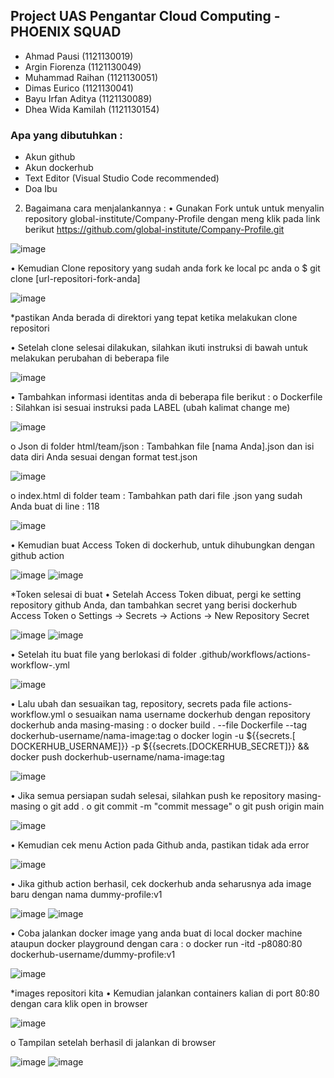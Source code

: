 
## Project UAS Pengantar Cloud Computing - PHOENIX SQUAD
- Ahmad Pausi (1121130019)
- Argin Fiorenza (1121130049)
- Muhammad Raihan (1121130051)
- Dimas Eurico (1121130041)
- Bayu Irfan Aditya (1121130089)
- Dhea Wida Kamilah (1121130154)

### Apa yang dibutuhkan :
- Akun github
- Akun dockerhub
- Text Editor (Visual Studio Code recommended)
- Doa Ibu

2.	Bagaimana cara menjalankannya :
•	Gunakan Fork untuk untuk menyalin repository global-institute/Company-Profile dengan meng klik pada link berikut https://github.com/global-institute/Company-Profile.git

 ![image](https://user-images.githubusercontent.com/104171054/210681050-26f7e555-763a-4f96-a114-448187a5c6ac.png)
 
•	Kemudian Clone repository yang sudah anda fork ke local pc anda
o	$ git clone [url-repositori-fork-anda]

 ![image](https://user-images.githubusercontent.com/104171054/210681031-272e86f2-a167-4c76-aaf3-de060d5ec0e1.png)
 
*pastikan Anda berada di direktori yang tepat ketika melakukan clone repositori

•	Setelah clone selesai dilakukan, silahkan ikuti instruksi di bawah untuk melakukan perubahan di beberapa file

 ![image](https://user-images.githubusercontent.com/104171054/210681013-ac16254c-6ea0-4f36-a23f-4834ef6f654c.png)
 
•	Tambahkan informasi identitas anda di beberapa file berikut :
o	Dockerfile : Silahkan isi sesuai instruksi pada LABEL (ubah kalimat change me)

![image](https://user-images.githubusercontent.com/104171054/210680999-bd62e46f-172d-4c44-9d72-ddbc06cf4799.png)

o	Json di folder html/team/json : Tambahkan file [nama Anda].json dan isi data diri Anda sesuai dengan format test.json

![image](https://user-images.githubusercontent.com/104171054/210680989-3cc94f2b-7f7c-4eba-aa4e-d67f062fbe0f.png)

o	index.html di folder team : Tambahkan path dari file .json yang sudah Anda buat di line : 118

![image](https://user-images.githubusercontent.com/104171054/210680975-ef49a927-19b1-486b-ae2b-4047c3430b5e.png)

•	Kemudian buat Access Token di dockerhub, untuk dihubungkan dengan github action

![image](https://user-images.githubusercontent.com/104171054/210680948-206862e1-4847-404e-9c9d-3ca7db8129b0.png)
![image](https://user-images.githubusercontent.com/104171054/210680959-7e5c0dac-c1a8-4f19-862c-cbf0133d145b.png)

*Token selesai di buat
•	Setelah Access Token dibuat, pergi ke setting repository github Anda, dan tambahkan secret yang berisi dockerhub Access Token
o	Settings -> Secrets -> Actions -> New Repository Secret

![image](https://user-images.githubusercontent.com/104171054/210680861-6b9247fd-9ec9-433a-8fe5-907d3d8ad228.png)
![image](https://user-images.githubusercontent.com/104171054/210680868-f01d96d8-eb92-43cd-897d-7eabd3e77a42.png)

•	Setelah itu buat file yang berlokasi di folder .github/workflows/actions-workflow-.yml

 ![image](https://user-images.githubusercontent.com/104171054/210680848-e6404281-e85c-4690-8393-6e502b8d8827.png)
 
•	Lalu ubah dan sesuaikan tag, repository, secrets pada file actions-workflow.yml
o	sesuaikan nama username dockerhub dengan repository dockerhub anda masing-masing :
o	docker build . --file Dockerfile --tag dockerhub-username/nama-image:tag
o	docker login -u ${{secrets.[ DOCKERHUB_USERNAME]}} -p ${{secrets.[DOCKERHUB_SECRET]}} && docker push dockerhub-username/nama-image:tag

![image](https://user-images.githubusercontent.com/104171054/210680833-22357261-4e68-4c85-a502-cd03976a5be7.png)

•	Jika semua persiapan sudah selesai, silahkan push ke repository masing-masing
o	git add .
o	git commit -m "commit message"
o	git push origin main

![image](https://user-images.githubusercontent.com/104171054/210680812-a0b31883-9270-4e8d-9e31-fa191b5b24dc.png)

•	Kemudian cek menu Action pada Github anda, pastikan tidak ada error

![image](https://user-images.githubusercontent.com/104171054/210680794-0a570002-071b-493f-93c4-c4df5b95c76e.png)

•	Jika github action berhasil, cek dockerhub anda seharusnya ada image baru dengan nama dummy-profile:v1

 ![image](https://user-images.githubusercontent.com/104171054/210680763-93dc8bf4-edbd-490c-a8ea-1e4efab688a7.png)
![image](https://user-images.githubusercontent.com/104171054/210680773-913b92aa-25c2-4046-bf5a-faed738cecb9.png) 

•	Coba jalankan docker image yang anda buat di local docker machine ataupun docker playground dengan cara :
o	docker run -itd -p8080:80 dockerhub-username/dummy-profile:v1

 ![image](https://user-images.githubusercontent.com/104171054/210680741-18508d72-2484-45b6-a648-f44f845636ff.png)
 
*images repositori kita
•	Kemudian jalankan containers kalian di port 80:80 dengan cara klik open in browser

![image](https://user-images.githubusercontent.com/104171054/210680718-06e6762f-322e-42c6-ab66-e0ffa84649c5.png)
 
o	Tampilan setelah berhasil di jalankan di browser

 ![image](https://user-images.githubusercontent.com/104171054/210680635-83b42c56-3f39-47b4-8206-4a6c789f6654.png)
![image](https://user-images.githubusercontent.com/104171054/210680659-d9cca3d3-8ae0-4d28-8002-36c51106cabd.png)
